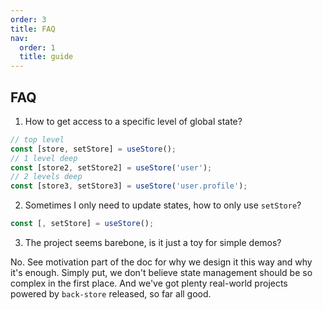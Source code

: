 ```yaml
---
order: 3
title: FAQ
nav:
  order: 1
  title: guide
---
```


## FAQ

1. How to get access to a specific level of global state?

```js
// top level
const [store, setStore] = useStore();
// 1 level deep
const [store2, setStore2] = useStore('user');
// 2 levels deep
const [store3, setStore3] = useStore('user.profile');
```

2. Sometimes I only need to update states, how to only use `setStore`?

```js
const [, setStore] = useStore();
```

3. The project seems barebone, is it just a toy for simple demos?

No. See motivation part of the doc for why we design it this way and why it's enough. Simply put, we don't believe state management should be so complex in the first place. And we've got plenty real-world projects powered by `back-store` released, so far all good.
